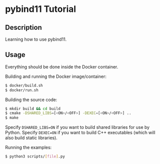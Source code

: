 # pybind11 Tutorial

## Description
Learning how to use pybind11.

## Usage
Everything should be done inside the Docker container.

Building and running the Docker image/container:
```bash
$ docker/build.sh
$ docker/run.sh
```

Building the source code:
```bash
$ mkdir build && cd build
$ cmake -DSHARED_LIBS=[<ON>/<OFF>] -DEXEC=[<ON>/<OFF>] ..
$ make
```
Specify `DSHARED_LIBS=ON` if you want to build shared libraries for use by Python. Specify `DEXEC=ON` if you want to build C++ executables (which will also build static libraries).

Running the examples:
```bash
$ python3 scripts/[file].py
```